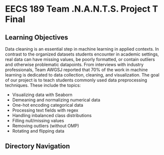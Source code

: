 # EECS 189 Team .N.A.N.T.S. Project T Final 
## Learning Objectives
Data cleaning is an essential step in machine learning in applied contexts. In contrast to the organized datasets students encounter in academic settings, real data can have missing values, be poorly formatted, or contain outliers and otherwise problematic datapoints. From interviews with industry professionals, Team AWGSJ reported that 70% of the work in machine learning is dedicated to data collection, cleaning, and visualization. The goal of our project is to teach students commonly used data preprocessing techniques. These include the topics:
* Visualizing data with Seaborn
* Demeaning and normalizing numerical data 
* One-hot encoding categorical data 
* Processing text fields with regex
* Handling inbalanced class distributions 
* Filling null/missing values 
* Removing outliers (without OMP)
* Rotating and flipping data

## Directory Navigation

